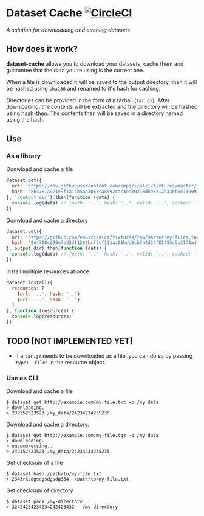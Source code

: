 # Dataset Cache [![CircleCI](https://circleci.com/gh/empiricalci/dataset-cache.svg?style=svg)](https://circleci.com/gh/empiricalci/dataset-cache)
_A solution for downloading and caching datasets_

## How does it work?
**dataset-cache** allows you to download your datasets, cache them and 
guarantee that the data you're using is the correct one.

When a file is downloaded it will be saved to the output directory, 
then it will be hashed using ``sha256`` and renamed to it's hash for caching.

Directories can be provided in the form of a tarball (``tar.gz``). After downloading,
the contents will be extracted and the directory will be hashed using [hash-then](https://github.com/alantrrs/hash-then).
The contents then will be saved in a directory named using the hash.


## Use
### As a library

Donwload and cache a file
```js
dataset.get({
  url: 'https://raw.githubusercontent.com/empiricalci/fixtures/master/my-file.txt',
  hash: '8b4781a921e9f1a1cb5aa3063ca8592cac3ee39276d8e8212b336b6e73999798'
}, '/output_dir').then(function (data) {
  console.log(data) // {path: '..', hash: '..', valid: '..', cached: '..'} 
})
```

Donwload and cache a directory
```js
dataset.get({
  url: 'https://github.com/empiricalci/fixtures/raw/master/my-files.tar.gz',
  hash: '0e4710c220e7ed2d11288bcf3cf111ac01bdd0cb2a4d64f81455c5b31f1a4fbe'
}, output_dir).then(function (data) {
  console.log(data) // {path: '..', hash: '..', valid: '..', cached: '..'} 
})

```

Install multiple resources at once
```js
dataset.install({
  resources: [
    {url: '..', hash: '..'},
    {url: '..', hash: '..'}
  ]
}, function (resources) {
  console.log(resources)
})

```

## TODO [NOT IMPLEMENTED YET]
- If a ``tar.gz`` needs to be downloaded as a file, you can do so by passing ``type: 'file'``
in the resource object.

### Use as CLI

Download and cache a file
```
$ dataset get http://example.com/my-file.txt -o /my_data
> downloading..
> 232352523523 /my_data/24234234235235
```

Download and cache a directory.
```
$ dataset get http://example.com/my-file.tgz -o /my_data
> downloading..
> uncompressing..
> 232352523523 /my_data/24234234235235
```

Get checksum of a file
```
$ dataset hash /path/to/my-file.txt
> 2343rksdgsdgsdgsdg334  /path/to/my-file.txt
```

Get checksum of directory
```
$ dataset pack /my-directory
> 32424234234234242423432   /my-directory
```


